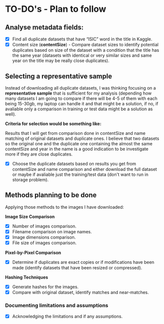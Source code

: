 # TO-DO's - Plan to follow

## **Analyse metadata fields:**

- [x]  Find all duplicate datasets that have “ISIC” word in the title in Kaggle.
- [x]  Content size (**contentSize**) - Compare dataset sizes to identify potential duplicates based on size of the dataset with a condition that the title has the same year (datasets with identical or very similar sizes and same year on the title may be really close duplicates).

## **Selecting a representative sample**

Instead of downloading all duplicate datasets, I was thinking focusing on a **representative sample** that is sufficient for my analysis (depending how many datasets I am going to compare if there will be 4-5 of them with each being 15-30gb, my laptop can handle it and that might be a solution, if no, if avaliable only a comparison in training or test data might be a solution as well).

**Criteria for selection would be something like:**

Results that I will get from comparison done in contentSize and name matching of original datasets and duplicate ones. I believe that two datasets so the original one and the duplicate one containing the almost the same contentSize and year in the name is a good indication to be investigate more if they are close duplicates.

- [x]  Choose the duplicate datasets based on results you get from contentSize and name comparison and either download the full dataset or maybe if avaliable just the training/test data (don't want to run in storage problem).

## Methods planning to be done

Applying those methods to the images I have downloaded:

**Image Size Comparison**

- [x]  Number of images comparison.
- [x]  Filename comparison on image names.
- [x]  Image dimensions comparison.
- [x]  File size of images comparison.

**Pixel-by-Pixel Comparison**

- [x]  Determine if duplicates are exact copies or if modifications have been made (identify datasets that have been resized or compressed).

**Hashing Techniques**

- [x]  Generate hashes for the images.
- [x]  Compare with original dataset, identify matches and near-matches.

### **Documenting limitations and assumptions**

- [x]  Acknowledging the limitations and if any assumptions.

